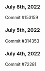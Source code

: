 ### July 8th, 2022

Commit #153159

### July 5th, 2022

Commit #314353


### July 4th, 2022

Commit #72281
